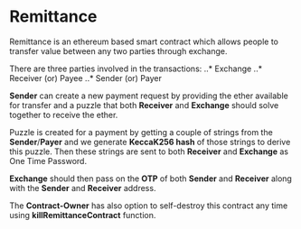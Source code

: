 # Remittance
Remittance is an ethereum  based smart contract which allows people to transfer value between any two parties through exchange.

There are three parties involved in the transactions:
..* Exchange
..* Receiver (or) Payee
..* Sender (or) Payer

**Sender**  can create a new payment request by providing the ether available for transfer and a puzzle that both **Receiver** and **Exchange** should solve together to receive the ether.

Puzzle is created for a payment by getting a couple of strings from the **Sender**/**Payer** and we generate **KeccaK256 hash** of those strings to derive this puzzle.  Then these strings are sent to both **Receiver** and **Exchange** as One Time Password.

**Exchange** should then pass on the **OTP** of both **Sender** and **Receiver** along with the **Sender** and **Receiver** address.

The **Contract-Owner** has also option to self-destroy this contract any time using **killRemittanceContract** function.





